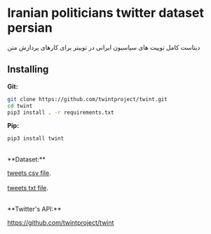 # Iranian politicians twitter dataset persian
    
دیتاست کامل توییت های سیاسیون ایرانی در توییتر برای کارهای پردازش متن

## Installing

**Git:**
```bash
git clone https://github.com/twintproject/twint.git
cd twint
pip3 install . -r requirements.txt
```

**Pip:**
```bash
pip3 install twint
```
<br>
**Dataset:**

[tweets csv file](https://drive.google.com/file/d/1517ZtAaE9bEBQjgX3QFIF8Z7YE2KiqMl/view?usp=sharing).<br>
<br>
[tweets txt file](https://drive.google.com/file/d/14xULAoQORZudUSzVnsW9060Mm3PNkHOL/view?usp=sharing).

<br>
**Twitter's API:**

https://github.com/twintproject/twint


